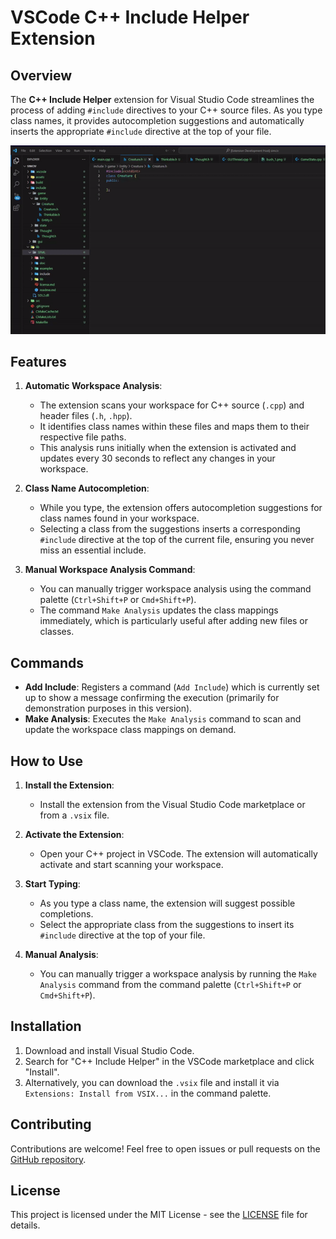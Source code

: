 # VSCode C++ Include Helper Extension

## Overview

The **C++ Include Helper** extension for Visual Studio Code streamlines the process of adding `#include` directives to your C++ source files. As you type class names, it provides autocompletion suggestions and automatically inserts the appropriate `#include` directive at the top of your file.

![Demo](gifs/demo.gif)

## Features

1. **Automatic Workspace Analysis**:
   - The extension scans your workspace for C++ source (`.cpp`) and header files (`.h`, `.hpp`).
   - It identifies class names within these files and maps them to their respective file paths.
   - This analysis runs initially when the extension is activated and updates every 30 seconds to reflect any changes in your workspace.

2. **Class Name Autocompletion**:
   - While you type, the extension offers autocompletion suggestions for class names found in your workspace.
   - Selecting a class from the suggestions inserts a corresponding `#include` directive at the top of the current file, ensuring you never miss an essential include.

3. **Manual Workspace Analysis Command**:
   - You can manually trigger workspace analysis using the command palette (`Ctrl+Shift+P` or `Cmd+Shift+P`).
   - The command `Make Analysis` updates the class mappings immediately, which is particularly useful after adding new files or classes.

## Commands

- **Add Include**: Registers a command (`Add Include`) which is currently set up to show a message confirming the execution (primarily for demonstration purposes in this version).
- **Make Analysis**: Executes the `Make Analysis` command to scan and update the workspace class mappings on demand.

## How to Use

1. **Install the Extension**:
   - Install the extension from the Visual Studio Code marketplace or from a `.vsix` file.

2. **Activate the Extension**:
   - Open your C++ project in VSCode. The extension will automatically activate and start scanning your workspace.

3. **Start Typing**:
   - As you type a class name, the extension will suggest possible completions.
   - Select the appropriate class from the suggestions to insert its `#include` directive at the top of your file.

4. **Manual Analysis**:
   - You can manually trigger a workspace analysis by running the `Make Analysis` command from the command palette (`Ctrl+Shift+P` or `Cmd+Shift+P`).

## Installation

1. Download and install Visual Studio Code.
2. Search for "C++ Include Helper" in the VSCode marketplace and click "Install".
3. Alternatively, you can download the `.vsix` file and install it via `Extensions: Install from VSIX...` in the command palette.

## Contributing

Contributions are welcome! Feel free to open issues or pull requests on the [GitHub repository](https://github.com/your-repo-link).

## License

This project is licensed under the MIT License - see the [LICENSE](LICENSE) file for details.
